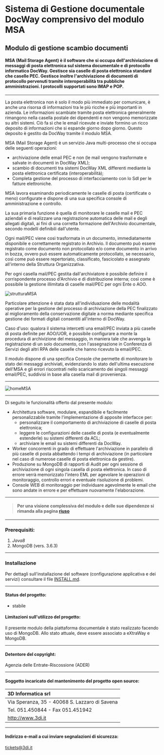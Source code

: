 # Sistema di Gestione documentale DocWay comprensivo del modulo MSA

## Modulo di gestione scambio documenti

#### MSA (Mail Storage Agent) è il software che si occupa dell'archiviazione di messaggi di posta elettronica sul sistema documentale e di protocollo informatico DocWay. Gestisce sia caselle di posta elettronica standard che caselle PEC. Gestisce inoltre l'archiviazione di documenti di protocollo pervenuti tramite interoperabilità tra pubbliche amministrazioni. I protocolli supportati sono IMAP e POP.
___

La posta elettronica non è solo il modo più immediato per comunicare, è anche una risorsa di informazioni tra le più ricche e più importanti in azienda. Le informazioni scambiate tramite posta elettronica generalmente rimangono nella casella postale dei dipendenti e non vengono memorizzate su altri sistemi. Ciò fa sì che le email ricevute e inviate formino un ricco deposito di informazioni che si espande giorno dopo giorno. Questo deposito è gestito da DocWay tramite il modulo MSA.

MSA (Mail Storage Agent) è un servizio Java multi-processo che si occupa delle seguenti operazioni:
* archiviazione delle email PEC e non (le mail vengono trasformate e salvate in documenti in DocWay XML);
* scambio di documenti tra sistemi DocWay XML differenti mediante la posta elettronica certificata (interoperabilità);
* Completa gestione del processo di interfacciamento con lo SdI per le fatture elettroniche.

MSA lavora esaminando periodicamente le caselle di posta (certificate o meno) configurate e dispone di una sua specifica console di amministrazione e controllo.

La sua primaria funzione è quella di monitorare le caselle mail e PEC aziendali e di realizzare una registrazione automatica delle mail e degli allegati digitali, ai fini di una corretta formazione dell'Archivio documentale, secondo modelli definibili dall'utente.

Ogni mail/PEC viene così trasformata in un documento, immediatamente disponibile e correttamente registrato in Archivio. ll documento può essere registrato come documento non protocollato e/o come documento in arrivo in bozza, ovvero può essere automaticamente protocollato, se necessario, così come può essere repertoriato, classificato, fascicolato e assegnato all'interno della Struttura Organizzativa.

Per ogni casella mail/PEC gestita dall'archiviatore è possibile definire il corrispondente processo d'Archivio e di distribuzione interna; così come è possibile la gestione illimitata di caselle mail/PEC per ogni Ente o AOO.

![strutturaMSA](https://user-images.githubusercontent.com/9255029/64540973-6138ba80-d321-11e9-877a-0c850881cb9f.png)

Particolare attenzione è stata data all'individuazione delle modalità operative per la gestione del processo di archiviazione della PEC finalizzato al miglioramento della conservazione digitale a norma mediante specifica gestione dei formati digitali consentiti all'interno di DocWay.

Caso d'uso: qualora il sistema intercetti una email/PEC inviata a più caselle di posta definite per AOO/UOR, è possibile configurare a monte la procedura di archivizione del messaggio, in maniera tale che avvenga la registrazione di un solo documento, con l'assegnazione in Conferenza di Servizi degli altri RPA delle caselle che hanno ricevuto la email/PEC.

Il modulo dispone di una specifica Console che permette di monitorare lo stato dei messaggi archiviati, evidenziando lo stato dell'ultima esecuzione dell'MSA e gli errori riscontrati nello scaricamento dei singoli messaggi email/PEC, suddivisi in base alla casella mail di provenienza.
___
![homeMSA](https://user-images.githubusercontent.com/9255029/64540629-cb049480-d320-11e9-8ccc-a8f6e31611a0.png)
___
Di seguito le funzionalità offerto dal presente modulo:
- Architettura software, modulare, espandibile e facilmente personalizzabile tramite l'implementazione di apposite interfacce per:
    + personalizzare il comportamento di archiviazione di caselle di posta elettronica;
    + leggere le configurazioni delle caselle di posta (e eventualmente estenderle) su sistemi differenti da ACL;
    + archiviare le email su sistemi differenti da DocWay.
- Worker concorrenti in grado di effettuare l'archiviazione in parallelo di più caselle di posta abbattendo i tempi di archiviazione (in particolare nel caso di numerose caselle di posta elettronica da gestire).
- Produzione su MongoDB di rapporti di Audit per ogni sessione di archiviazione di ogni singola casella di posta elettronica. In caso di errore verrà memorizzato l'intero EML per agevolare le operazioni di monitoraggio, controllo errori e eventuale risoluzione di problemi.
- Console WEB di monitoraggio per individuare agevolmente le email che sono andate in errore e per effettuare nuovamente l'elaborazione.
___

> #### Per una visione complessiva del modulo e delle sue dipendenze si rimanda alla pagina [riuso](https://github.com/agenziaentrateriscossione/riuso)
___

### Prerequisiti:
1. _Java8_
2. MongoDB (vers. 3.6.3)

___
### Installazione

Per dettagli sull'installazione del software (configurazione applicativa e dei servizi) consultare il file [INSTALL.md](INSTALL.md).

___
#### Status del progetto:

- stabile

#### Limitazioni sull'utilizzo del progetto:

Il presente modulo della piattaforma documentale è stato realizzato facendo uso di MongoDB. Allo stato attuale, deve essere associato a eXtraWay e MongoDB.

___
#### Detentore del copyright:

Agenzia delle Entrate-Riscossione (ADER)

___
#### Soggetto incaricato del mantenimento del progetto open source:

| 3D Informatica srl |
| :------------------- |
| Via Speranza, 35 - 40068 S. Lazzaro di Savena |
| Tel. 051.450844 - Fax 051.451942 |
| http://www.3di.it |

___
#### Indirizzo e-mail a cui inviare segnalazioni di sicurezza:
tickets@3di.it
